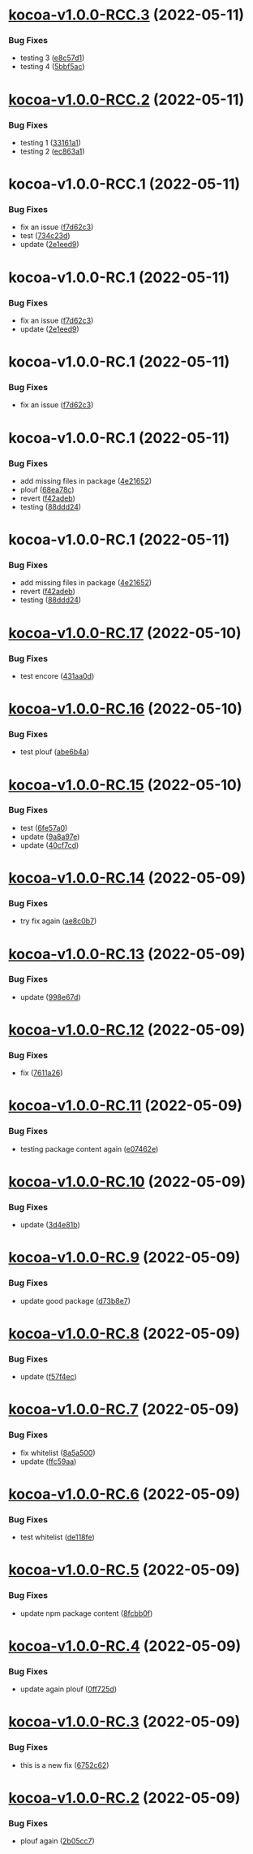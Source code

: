 # [kocoa-v1.0.0-RCC.3](https://github.com/Julien-Pires/Kocoa/compare/kocoa@1.0.0-RCC.2...kocoa@1.0.0-RCC.3) (2022-05-11)


### Bug Fixes

* testing 3 ([e8c57d1](https://github.com/Julien-Pires/Kocoa/commit/e8c57d170d6e02728325faeb8cb04ecf4fbaf0a5))
* testing 4 ([5bbf5ac](https://github.com/Julien-Pires/Kocoa/commit/5bbf5ac03e00ed693261b2aece0dcf1d44e7903a))

# [kocoa-v1.0.0-RCC.2](https://github.com/Julien-Pires/Kocoa/compare/kocoa@1.0.0-RCC.1...kocoa@1.0.0-RCC.2) (2022-05-11)


### Bug Fixes

* testing 1 ([33161a1](https://github.com/Julien-Pires/Kocoa/commit/33161a1fbb02c1faca92e321669e436baa8ab1ee))
* testing 2 ([ec863a1](https://github.com/Julien-Pires/Kocoa/commit/ec863a170b31717bd38f559e072b93e704232793))

# kocoa-v1.0.0-RCC.1 (2022-05-11)


### Bug Fixes

* fix an issue ([f7d62c3](https://github.com/Julien-Pires/Kocoa/commit/f7d62c36654c714574a796f0a65784c551a0a214))
* test ([734c23d](https://github.com/Julien-Pires/Kocoa/commit/734c23d2a6dceef4e7fdc6bad37757a03ad49020))
* update ([2e1eed9](https://github.com/Julien-Pires/Kocoa/commit/2e1eed93d6b4732129a34cdb6da13c876dc479a4))

# kocoa-v1.0.0-RC.1 (2022-05-11)


### Bug Fixes

* fix an issue ([f7d62c3](https://github.com/Julien-Pires/Kocoa/commit/f7d62c36654c714574a796f0a65784c551a0a214))
* update ([2e1eed9](https://github.com/Julien-Pires/Kocoa/commit/2e1eed93d6b4732129a34cdb6da13c876dc479a4))

# kocoa-v1.0.0-RC.1 (2022-05-11)


### Bug Fixes

* fix an issue ([f7d62c3](https://github.com/Julien-Pires/Kocoa/commit/f7d62c36654c714574a796f0a65784c551a0a214))

# kocoa-v1.0.0-RC.1 (2022-05-11)


### Bug Fixes

* add missing files in package ([4e21652](https://github.com/Julien-Pires/Kocoa/commit/4e216525e908329cf0f1b19f9497cac2b9389c26))
* plouf ([68ea78c](https://github.com/Julien-Pires/Kocoa/commit/68ea78c66122b2b9643b11c38bcb2d80a0c3dcef))
* revert ([f42adeb](https://github.com/Julien-Pires/Kocoa/commit/f42adebc83dcacb767721820e8e07b04d648132c))
* testing ([88ddd24](https://github.com/Julien-Pires/Kocoa/commit/88ddd246c2745d3b94e802826df93ef1ee5abb27))

# kocoa-v1.0.0-RC.1 (2022-05-11)


### Bug Fixes

* add missing files in package ([4e21652](https://github.com/Julien-Pires/Kocoa/commit/4e216525e908329cf0f1b19f9497cac2b9389c26))
* revert ([f42adeb](https://github.com/Julien-Pires/Kocoa/commit/f42adebc83dcacb767721820e8e07b04d648132c))
* testing ([88ddd24](https://github.com/Julien-Pires/Kocoa/commit/88ddd246c2745d3b94e802826df93ef1ee5abb27))

# [kocoa-v1.0.0-RC.17](https://github.com/Julien-Pires/Kocoa/compare/kocoa@1.0.0-RC.16...kocoa@1.0.0-RC.17) (2022-05-10)


### Bug Fixes

* test encore ([431aa0d](https://github.com/Julien-Pires/Kocoa/commit/431aa0d80a76c955f4a6ef02eefc7b810daebed0))

# [kocoa-v1.0.0-RC.16](https://github.com/Julien-Pires/Kocoa/compare/kocoa@1.0.0-RC.15...kocoa@1.0.0-RC.16) (2022-05-10)


### Bug Fixes

* test plouf ([abe6b4a](https://github.com/Julien-Pires/Kocoa/commit/abe6b4ab73c590c6c870d8beb1e86e6afad84b2e))

# [kocoa-v1.0.0-RC.15](https://github.com/Julien-Pires/Kocoa/compare/kocoa@1.0.0-RC.14...kocoa@1.0.0-RC.15) (2022-05-10)


### Bug Fixes

* test ([6fe57a0](https://github.com/Julien-Pires/Kocoa/commit/6fe57a06779364189cafd55dd0c3f321d1beb342))
* update ([9a8a97e](https://github.com/Julien-Pires/Kocoa/commit/9a8a97e7feb3056c34d011dde0709b6963714193))
* update ([40cf7cd](https://github.com/Julien-Pires/Kocoa/commit/40cf7cd412fcc3ee156cc7c7990c604c4b71e99b))

# [kocoa-v1.0.0-RC.14](https://github.com/Julien-Pires/Kocoa/compare/kocoa@1.0.0-RC.13...kocoa@1.0.0-RC.14) (2022-05-09)


### Bug Fixes

* try fix again ([ae8c0b7](https://github.com/Julien-Pires/Kocoa/commit/ae8c0b7ed3a235dbd4857c8b704d9f49d3e4f4f3))

# [kocoa-v1.0.0-RC.13](https://github.com/Julien-Pires/Kocoa/compare/kocoa@1.0.0-RC.12...kocoa@1.0.0-RC.13) (2022-05-09)


### Bug Fixes

* update ([998e67d](https://github.com/Julien-Pires/Kocoa/commit/998e67da614877411abcb3e58b0482e78d0126eb))

# [kocoa-v1.0.0-RC.12](https://github.com/Julien-Pires/Kocoa/compare/kocoa@1.0.0-RC.11...kocoa@1.0.0-RC.12) (2022-05-09)


### Bug Fixes

* fix ([7611a26](https://github.com/Julien-Pires/Kocoa/commit/7611a262cfe0df64abdcc530ce45ff1f236bc451))

# [kocoa-v1.0.0-RC.11](https://github.com/Julien-Pires/Kocoa/compare/kocoa@1.0.0-RC.10...kocoa@1.0.0-RC.11) (2022-05-09)


### Bug Fixes

* testing package content again ([e07462e](https://github.com/Julien-Pires/Kocoa/commit/e07462e80c82cf6fa0e366432b66a8b560e0a31e))

# [kocoa-v1.0.0-RC.10](https://github.com/Julien-Pires/Kocoa/compare/kocoa@1.0.0-RC.9...kocoa@1.0.0-RC.10) (2022-05-09)


### Bug Fixes

* update ([3d4e81b](https://github.com/Julien-Pires/Kocoa/commit/3d4e81be1a642f093c1a74ba863e0bf2a74c8abf))

# [kocoa-v1.0.0-RC.9](https://github.com/Julien-Pires/Kocoa/compare/kocoa@1.0.0-RC.8...kocoa@1.0.0-RC.9) (2022-05-09)


### Bug Fixes

* update good package ([d73b8e7](https://github.com/Julien-Pires/Kocoa/commit/d73b8e744afca4758afb219622ca4266851bc724))

# [kocoa-v1.0.0-RC.8](https://github.com/Julien-Pires/Kocoa/compare/kocoa@1.0.0-RC.7...kocoa@1.0.0-RC.8) (2022-05-09)


### Bug Fixes

* update ([f57f4ec](https://github.com/Julien-Pires/Kocoa/commit/f57f4ec832ee74b9df68f62cd53146bf8b3eaed6))

# [kocoa-v1.0.0-RC.7](https://github.com/Julien-Pires/Kocoa/compare/kocoa@1.0.0-RC.6...kocoa@1.0.0-RC.7) (2022-05-09)


### Bug Fixes

* fix whitelist ([8a5a500](https://github.com/Julien-Pires/Kocoa/commit/8a5a5000016eaded05e1b9d8e235016c2c984a08))
* update ([ffc59aa](https://github.com/Julien-Pires/Kocoa/commit/ffc59aae5418c56bc5550d9b9f86cb864fc604a6))

# [kocoa-v1.0.0-RC.6](https://github.com/Julien-Pires/Kocoa/compare/kocoa@1.0.0-RC.5...kocoa@1.0.0-RC.6) (2022-05-09)


### Bug Fixes

* test whitelist ([de118fe](https://github.com/Julien-Pires/Kocoa/commit/de118fed1430ba2d2ef8fdaf8dbce8130fd2d50c))

# [kocoa-v1.0.0-RC.5](https://github.com/Julien-Pires/Kocoa/compare/kocoa@1.0.0-RC.4...kocoa@1.0.0-RC.5) (2022-05-09)


### Bug Fixes

* update npm package content ([8fcbb0f](https://github.com/Julien-Pires/Kocoa/commit/8fcbb0fdd0cf3f175e26a1ec2d92a61f7dbdda8a))

# [kocoa-v1.0.0-RC.4](https://github.com/Julien-Pires/Kocoa/compare/kocoa@1.0.0-RC.3...kocoa@1.0.0-RC.4) (2022-05-09)


### Bug Fixes

* update again plouf ([0ff725d](https://github.com/Julien-Pires/Kocoa/commit/0ff725d675e6dbd628c21074861b857a3a7a2d41))

# [kocoa-v1.0.0-RC.3](https://github.com/Julien-Pires/Kocoa/compare/kocoa@1.0.0-RC.2...kocoa@1.0.0-RC.3) (2022-05-09)


### Bug Fixes

* this is a new fix ([6752c62](https://github.com/Julien-Pires/Kocoa/commit/6752c62a01384b2a21d5a81d70c8967ee264f318))

# [kocoa-v1.0.0-RC.2](https://github.com/Julien-Pires/Kocoa/compare/kocoa@1.0.0-RC.1...kocoa@1.0.0-RC.2) (2022-05-09)


### Bug Fixes

* plouf again ([2b05cc7](https://github.com/Julien-Pires/Kocoa/commit/2b05cc7886053658a8d57506613bdfea70692ffb))
